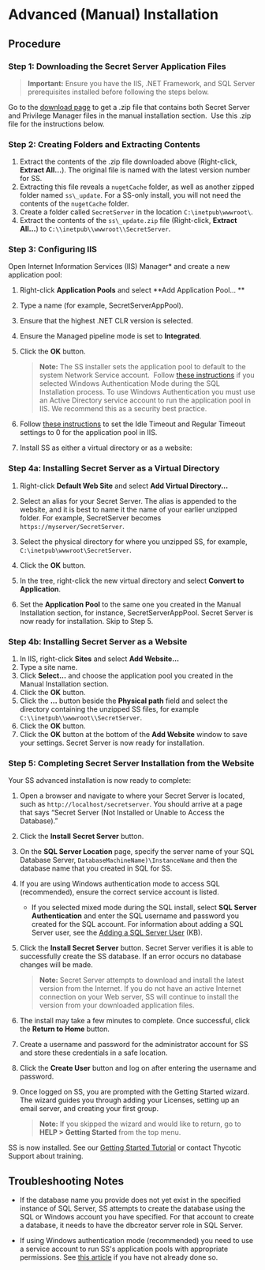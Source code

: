 [title]: # "Advanced Installation"
[tags]: # "Install"
[priority]: # "20"

# Advanced (Manual) Installation

## Procedure

### Step 1: Downloading the Secret Server Application Files

> **Important:** Ensure you have the IIS, .NET Framework, and SQL Server prerequisites installed before following the steps below.

Go to the [download page](https://thycotic.force.com/support/s/download-onprem) to get a .zip file that contains both Secret Server and Privilege Manager files in the manual installation section.  Use this .zip file for the instructions below.

### Step 2: Creating Folders and Extracting Contents

1.  Extract the contents of the .zip file downloaded above (Right-click, **Extract All\...**). The original file is named with the latest version number for SS.
1.  Extracting this file reveals a `nugetCache` folder, as well as another zipped folder named `ss\_update`. For a SS-only install, you will not need the contents of the `nugetCache` folder.
1.  Create a folder called `SecretServer` in the location `C:\inetpub\wwwroot\`.
1.  Extract the contents of the `ss\_update.zip` file (Right-click, **Extract All\...**) to `C:\\inetpub\\wwwroot\\SecretServer`.

### Step 3: Configuring IIS

Open Internet Information Services (IIS) Manager* and create a new application pool:

1. Right-click **Application Pools** and select **Add Application Pool\... **
1. Type a name (for example, SecretServerAppPool). 
1. Ensure that the highest .NET CLR version is selected.
1. Ensure the Managed pipeline mode is set to **Integrated**.
1. Click the **OK** button.
   
   > **Note:** The SS installer sets the application pool to default to the system Network Service account.  Follow [these instructions](https://thycotic.force.com/support/s/article/Best-Adv-Install-Using-a-Service-Account-to-Run-IIS-App-Pool-and-SQL-DB) if you selected Windows Authentication Mode during the SQL Installation process. To use Windows Authentication you must use an Active Directory service account to run the application pool in IIS. We recommend this as a security best practice.
   
1. Follow [these instructions](https://thycotic.force.com/support/s/article/Changing-IIS-to-not-stop-worker-process-in-IIS-7-and-8) to set the Idle Timeout and Regular Timeout settings to 0 for the application pool in IIS.
1. Install SS as either a virtual directory or as a website:

### Step 4a: Installing Secret Server as a Virtual Directory

1.  Right-click **Default Web Site** and select **Add Virtual Directory...**

1.  Select an alias for your Secret Server. The alias is appended to the website, and it is best to name it the name of your earlier unzipped folder. For example, SecretServer becomes `https://myserver/SecretServer`.

1.  Select the physical directory for where you unzipped SS, for example, `C:\inetpub\wwwroot\SecretServer`.
1.  Click the **OK** button.
1.  In the tree, right-click the new virtual directory and select **Convert to Application**.

1.  Set the **Application Pool** to the same one you created in the Manual Installation section, for instance, SecretServerAppPool. Secret Server is now ready for installation. Skip to Step 5.


### Step 4b: Installing Secret Server as a Website

1.  In IIS, right-click **Sites** and select **Add Website...**
1.  Type a site name.
1.  Click **Select...** and choose the application pool you created in the Manual Installation section. 
1.  Click the **OK** button.
1.  Click the **...** button beside the **Physical path** field and select the directory containing the unzipped SS files, for example `C:\\inetpub\\wwwroot\\SecretServer`. 
1.  Click the **OK** button.
1.  Click the **OK** button at the bottom of the **Add Website** window to save your settings. Secret Server is now ready for installation. 

### Step 5: Completing Secret Server Installation from the Website

Your SS advanced installation is now ready to complete:

1.  Open a browser and navigate to where your Secret Server is located, such as `http://localhost/secretserver`. You should arrive at a page that says “Secret Server (Not Installed or Unable to Access the Database).”

1.  Click the **Install** **Secret Server** button.

1.  On the **SQL Server Location** page, specify the server name of your SQL Database Server, `DatabaseMachineName)\InstanceName` and then the database name that you created in SQL for SS.

1.  If you are using Windows authentication mode to access SQL (recommended), ensure the correct service account is listed.

    -   If you selected mixed mode during the SQL install, select **SQL Server Authentication** and enter the SQL username and password you created for the SQL account. For information about adding a SQL Server user, see the [Adding a SQL Server User](https://thycotic.force.com/support/s/article/Adv-Install-SQL-2016) (KB). 

1.  Click the **Install Secret Server** button. Secret Server verifies it is able to successfully create the SS database. If an error occurs no database changes will be made.

    > **Note:** Secret Server attempts to download and install the latest version from the Internet. If you do not have an active Internet connection on your Web server, SS will continue to install the version from your downloaded application files.

1.  The install may take a few minutes to complete. Once successful, click the **Return to Home** button.

1.  Create a username and password for the administrator account for SS and store these credentials in a safe location.

1.  Click the **Create User** button and log on after entering the username and password.

1.  Once logged on SS, you are prompted with the Getting Started wizard. The wizard guides you through adding your Licenses, setting up an email server, and creating your first group.

    > **Note:** If you skipped the wizard and would like to return, go to **HELP \> Getting Started** from the top menu.

SS is now installed. See our [Getting Started Tutorial](../../../getting-started-tutorial/index.md) or contact Thycotic Support about training.

## Troubleshooting Notes

-   If the database name you provide does not yet exist in the specified instance of SQL Server, SS attempts to create the database using the SQL or Windows account you have specified. For that account to create a database, it needs to have the dbcreator server role in SQL Server.

-   If using Windows authentication mode (recommended) you need to use a service account to run SS's application pools with appropriate permissions. See [this article](https://thycotic.force.com/support/s/article/Best-Adv-Install-Using-a-Service-Account-to-Run-IIS-App-Pool-and-SQL-DB) if you have not already done so.